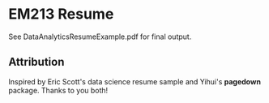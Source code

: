 # EM213 Resume

See DataAnalyticsResumeExample.pdf for final output. 

## Attribution

Inspired by Eric Scott's data science resume sample and Yihui's **pagedown** package. Thanks to you both! 
